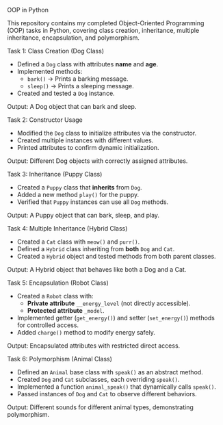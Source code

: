 OOP in Python  

This repository contains my completed Object-Oriented Programming (OOP) tasks in Python, covering class creation, inheritance, multiple inheritance, encapsulation, and polymorphism.  

Task 1: Class Creation (Dog Class) 
- Defined a `Dog` class with attributes **name** and **age**.  
- Implemented methods:  
  - `bark()` → Prints a barking message.  
  - `sleep()` → Prints a sleeping message.  
- Created and tested a `Dog` instance.  

Output: A Dog object that can bark and sleep.  


Task 2: Constructor Usage  
- Modified the `Dog` class to initialize attributes via the constructor.  
- Created multiple instances with different values.  
- Printed attributes to confirm dynamic initialization.  

Output: Different Dog objects with correctly assigned attributes.  


Task 3: Inheritance (Puppy Class) 
- Created a `Puppy` class that **inherits** from `Dog`.  
- Added a new method `play()` for the puppy.  
- Verified that `Puppy` instances can use all `Dog` methods.  

Output: A Puppy object that can bark, sleep, and play.  


Task 4: Multiple Inheritance (Hybrid Class) 
- Created a `Cat` class with `meow()` and `purr()`.  
- Defined a `Hybrid` class inheriting from **both** `Dog` and `Cat`.  
- Created a `Hybrid` object and tested methods from both parent classes.  

Output: A Hybrid object that behaves like both a Dog and a Cat.  


Task 5: Encapsulation (Robot Class)  
- Created a `Robot` class with:  
  - **Private attribute** `__energy_level` (not directly accessible).  
  - **Protected attribute** `_model`.  
- Implemented getter (`get_energy()`) and setter (`set_energy()`) methods for controlled access.  
- Added `charge()` method to modify energy safely.  

Output: Encapsulated attributes with restricted direct access.  


Task 6: Polymorphism (Animal Class) 
- Defined an `Animal` base class with `speak()` as an abstract method.  
- Created `Dog` and `Cat` subclasses, each overriding `speak()`.  
- Implemented a function `animal_speak()` that dynamically calls `speak()`.  
- Passed instances of `Dog` and `Cat` to observe different behaviors.  

Output: Different sounds for different animal types, demonstrating polymorphism.  


